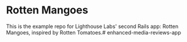 # Rotten Mangoes

This is the example repo for Lighthouse Labs' second Rails app: Rotten Mangoes, inspired by Rotten Tomatoes.# enhanced-media-reviews-app
